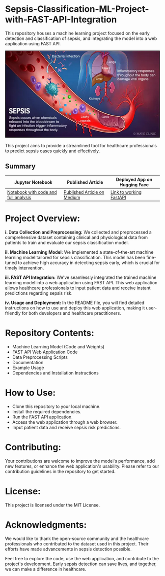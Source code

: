 # Sepsis-Classification-ML-Project-with-FAST-API-Integration
This repository houses a machine learning project focused on the early detection and classification of sepsis, and integrating the model into a web application using FAST API.

<p align="center">
  <img src="screenshots/profile_image.jpg"  width="800">
</p>

This project aims to provide a streamlined tool for healthcare professionals to predict sepsis cases quickly and effectively.

## Summary
|     Jupyter Notebook                       | Published Article|    Deployed App on Hugging Face
| -------------                  | -------------    |    -----------------
|[Notebook with code and full analysis](https://github.com/rasmodev/Sepsis-Classification-ML-Project-with-FastAPI-Deployment/blob/main/dev/Sepsis_ML_Prediction_Deployment_With_FastAPI.ipynb)|  [Published Article on Medium](https://medium.com/@rasmowanyama/fastapi-for-machine-learning-deployment-a-beginners-guide-ee74ee41316f) |[Link to working FastAPI](https://rasmodev-sepsis-prediction.hf.space/docs/)

# Project Overview:
**i. Data Collection and Preprocessing:** We collected and preprocessed a comprehensive dataset containing clinical and physiological data from patients to train and evaluate our sepsis classification model.

**ii. Machine Learning Model:** We implemented a state-of-the-art machine learning model tailored for sepsis classification. This model has been fine-tuned to achieve high accuracy in detecting sepsis early, which is crucial for timely intervention.

**iii. FAST API Integration:** We've seamlessly integrated the trained machine learning model into a web application using FAST API. This web application allows healthcare professionals to input patient data and receive instant predictions regarding sepsis risk.

**iv. Usage and Deployment:** In the README file, you will find detailed instructions on how to use and deploy this web application, making it user-friendly for both developers and healthcare practitioners.

# Repository Contents:
- Machine Learning Model (Code and Weights)
- FAST API Web Application Code
- Data Preprocessing Scripts
- Documentation
- Example Usage
- Dependencies and Installation Instructions

# How to Use:
- Clone this repository to your local machine.
- Install the required dependencies.
- Run the FAST API application.
- Access the web application through a web browser.
- Input patient data and receive sepsis risk predictions.

# Contributing:
Your contributions are welcome to improve the model's performance, add new features, or enhance the web application's usability. Please refer to our contribution guidelines in the repository to get started.

# License:
This project is licensed under the MIT License.

# Acknowledgments:
We would like to thank the open-source community and the healthcare professionals who contributed to the dataset used in this project. Their efforts have made advancements in sepsis detection possible.

Feel free to explore the code, use the web application, and contribute to the project's development. Early sepsis detection can save lives, and together, we can make a difference in healthcare.
